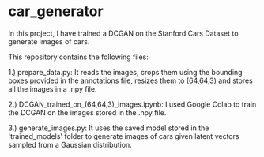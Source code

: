 # car_generator

In this project, I have trained a DCGAN on the Stanford Cars Dataset to generate images of cars.

This repository contains the following files:

1.) prepare_data.py: It reads the images, crops them using the bounding boxes provided in the annotations file, resizes them to (64,64,3) and stores all the images in a .npy file.

2.) DCGAN_trained_on_(64,64,3)_images.ipynb: I used Google Colab to train the DCGAN on the images stored in the .npy file.

3.) generate_images.py: It uses the saved model stored in the 'trained_models' folder to generate images of cars given latent vectors sampled from a Gaussian distribution.
